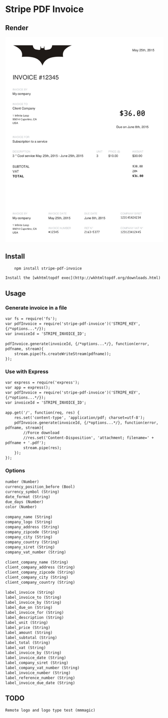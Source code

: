 # Stripe PDF Invoice #

## Render ##

![ScreenShot](/invoice.jpg)

## Install ##

```
    npm install stripe-pdf-invoice
```

    Install the [wkhtmltopdf exec](http://wkhtmltopdf.org/downloads.html)

## Usage ##

### Generate invoice in a file ####

```
var fs = require('fs');
var pdfInvoice = require('stripe-pdf-invoice')('STRIPE_KEY', {/*options...*/});
var invoiceId = 'STRIPE_INVOICE_ID';

pdfInvoice.generate(invoiceId, {/*options...*/}, function(error, pdfname, stream){
    stream.pipe(fs.createWriteStream(pdfname));
});
```

### Use with Express ####

```
var express = require('express');
var app = express();
var pdfInvoice = require('stripe-pdf-invoice')('STRIPE_KEY', {/*options...*/});
var invoiceId = 'STRIPE_INVOICE_ID';

app.get('/', function(req, res) {
    res.set('content-type', 'application/pdf; charset=utf-8');
    pdfInvoice.generate(invoiceId, {/*options...*/}, function(error, pdfname, stream){
        //Force download
        //res.set('Content-Disposition', 'attachment; filename=' + pdfname + '.pdf');
        stream.pipe(res);
    });
});
```

### Options ####

```
number (Number)
currency_position_before (Bool)
currency_symbol (String)
date_format (String)
due_days (Number)
color (Number)

company_name (String)
company_logo (String)
company_address (String)
company_zipcode (String)
company_city (String)
company_country (String)
company_siret (String)
company_vat_number (String)

client_company_name (String)
client_company_address (String)
client_company_zipcode (String)
client_company_city (String)
client_company_country (String)

label_invoice (String)
label_invoice_to (String)
label_invoice_by (String)
label_due_on (String)
label_invoice_for (String)
label_description (String)
label_unit (String)
label_price (String)
label_amount (String)
label_subtotal (String)
label_total (String)
label_vat (String)
label_invoice_by (String)
label_invoice_date (String)
label_company_siret (String)
label_company_vat_number (String)
label_invoice_number (String)
label_reference_number (String)
label_invoice_due_date (String)

```

## TODO ##

    Remote logo and logo type test (mmmagic)
